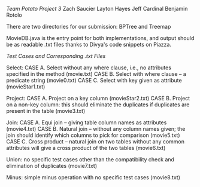 *Team Potato Project 3*
Zach Saucier
Layton Hayes
Jeff Cardinal
Benjamin Rotolo

There are two directories for our submission:
BPTree and
Treemap

MovieDB.java is the entry point for both implementations, and output should be as
readable .txt files thanks to Divya's code snippets on Piazza.

*Test Cases and Corresponding .txt Files*

Select: 
CASE A. Select without any where clause, i.e., no attributes specified in the method (movie.txt)
CASE B. Select with where clause – a predicate string (movie0.txt)
CASE C. Select with key given as attribute (movieStar1.txt)

Project:
CASE A. Project on a key column (movieStar2.txt)
CASE B. Project on a non-key column: this should eliminate the duplicates if duplicates are present in the table (movie3.txt)

Join: 
CASE A. Equi join – giving table column names as attributes (movie4.txt)
CASE B. Natural join – without any column names given; the join should identify which columns to pick for comparison 
(movie5.txt)
CASE C. Cross product – natural join on two tables without any common attributes will give a cross product of the two tables
(movie6.txt)

Union: no specific test cases other than the compatibility check and elimination of duplicates (movie7.txt)

Minus: simple minus operation with no specific test cases (movie8.txt)
